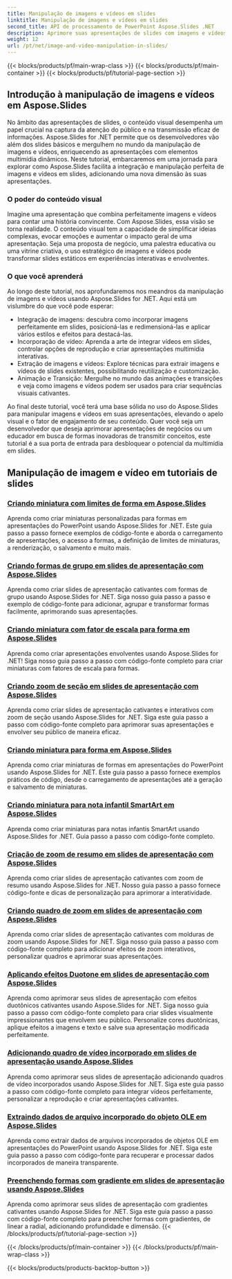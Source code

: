 ```yaml
---
title: Manipulação de imagens e vídeos em slides
linktitle: Manipulação de imagens e vídeos em slides
second_title: API de processamento de PowerPoint Aspose.Slides .NET
description: Aprimore suas apresentações de slides com imagens e vídeos cativantes usando Aspose.Slides for .NET. Aprenda passo a passo como manipular imagens e vídeos em slides para obter conteúdo visualmente envolvente.
weight: 12
url: /pt/net/image-and-video-manipulation-in-slides/
---
```


{{< blocks/products/pf/main-wrap-class >}}
{{< blocks/products/pf/main-container >}}
{{< blocks/products/pf/tutorial-page-section >}}


## Introdução à manipulação de imagens e vídeos em Aspose.Slides

No âmbito das apresentações de slides, o conteúdo visual desempenha um papel crucial na captura da atenção do público e na transmissão eficaz de informações. Aspose.Slides for .NET permite que os desenvolvedores vão além dos slides básicos e mergulhem no mundo da manipulação de imagens e vídeos, enriquecendo as apresentações com elementos multimídia dinâmicos. Neste tutorial, embarcaremos em uma jornada para explorar como Aspose.Slides facilita a integração e manipulação perfeita de imagens e vídeos em slides, adicionando uma nova dimensão às suas apresentações.

### O poder do conteúdo visual

Imagine uma apresentação que combina perfeitamente imagens e vídeos para contar uma história convincente. Com Aspose.Slides, essa visão se torna realidade. O conteúdo visual tem a capacidade de simplificar ideias complexas, evocar emoções e aumentar o impacto geral de uma apresentação. Seja uma proposta de negócio, uma palestra educativa ou uma vitrine criativa, o uso estratégico de imagens e vídeos pode transformar slides estáticos em experiências interativas e envolventes.

### O que você aprenderá

Ao longo deste tutorial, nos aprofundaremos nos meandros da manipulação de imagens e vídeos usando Aspose.Slides for .NET. Aqui está um vislumbre do que você pode esperar:

- Integração de imagens: descubra como incorporar imagens perfeitamente em slides, posicioná-las e redimensioná-las e aplicar vários estilos e efeitos para destacá-las.
- Incorporação de vídeo: Aprenda a arte de integrar vídeos em slides, controlar opções de reprodução e criar apresentações multimídia interativas.
- Extração de imagens e vídeos: Explore técnicas para extrair imagens e vídeos de slides existentes, possibilitando reutilização e customização.
- Animação e Transição: Mergulhe no mundo das animações e transições e veja como imagens e vídeos podem ser usados para criar sequências visuais cativantes.

Ao final deste tutorial, você terá uma base sólida no uso do Aspose.Slides para manipular imagens e vídeos em suas apresentações, elevando o apelo visual e o fator de engajamento de seu conteúdo. Quer você seja um desenvolvedor que deseja aprimorar apresentações de negócios ou um educador em busca de formas inovadoras de transmitir conceitos, este tutorial é a sua porta de entrada para desbloquear o potencial da multimídia em slides.


## Manipulação de imagem e vídeo em tutoriais de slides
### [Criando miniatura com limites de forma em Aspose.Slides](./creating-thumbnail-bounds-shape/)
Aprenda como criar miniaturas personalizadas para formas em apresentações do PowerPoint usando Aspose.Slides for .NET. Este guia passo a passo fornece exemplos de código-fonte e aborda o carregamento de apresentações, o acesso a formas, a definição de limites de miniaturas, a renderização, o salvamento e muito mais.
### [Criando formas de grupo em slides de apresentação com Aspose.Slides](./creating-group-shapes/)
Aprenda como criar slides de apresentação cativantes com formas de grupo usando Aspose.Slides for .NET. Siga nosso guia passo a passo e exemplo de código-fonte para adicionar, agrupar e transformar formas facilmente, aprimorando suas apresentações.
### [Criando miniatura com fator de escala para forma em Aspose.Slides](./creating-thumbnail-scaling-factor-shape/)
Aprenda como criar apresentações envolventes usando Aspose.Slides for .NET! Siga nosso guia passo a passo com código-fonte completo para criar miniaturas com fatores de escala para formas.
### [Criando zoom de seção em slides de apresentação com Aspose.Slides](./creating-section-zoom/)
Aprenda como criar slides de apresentação cativantes e interativos com zoom de seção usando Aspose.Slides for .NET. Siga este guia passo a passo com código-fonte completo para aprimorar suas apresentações e envolver seu público de maneira eficaz.
### [Criando miniatura para forma em Aspose.Slides](./creating-thumbnail-shape/)
Aprenda como criar miniaturas de formas em apresentações do PowerPoint usando Aspose.Slides for .NET. Este guia passo a passo fornece exemplos práticos de código, desde o carregamento de apresentações até a geração e salvamento de miniaturas.
### [Criando miniatura para nota infantil SmartArt em Aspose.Slides](./creating-thumbnail-smartart-child-note/)
Aprenda como criar miniaturas para notas infantis SmartArt usando Aspose.Slides for .NET. Guia passo a passo com código-fonte completo.
### [Criação de zoom de resumo em slides de apresentação com Aspose.Slides](./creating-summary-zoom/)
Aprenda como criar slides de apresentação cativantes com zoom de resumo usando Aspose.Slides for .NET. Nosso guia passo a passo fornece código-fonte e dicas de personalização para aprimorar a interatividade.
### [Criando quadro de zoom em slides de apresentação com Aspose.Slides](./creating-zoom-frame/)
Aprenda como criar slides de apresentação cativantes com molduras de zoom usando Aspose.Slides for .NET. Siga nosso guia passo a passo com código-fonte completo para adicionar efeitos de zoom interativos, personalizar quadros e aprimorar suas apresentações.
### [Aplicando efeitos Duotone em slides de apresentação com Aspose.Slides](./applying-duotone-effects/)
Aprenda como aprimorar seus slides de apresentação com efeitos duotônicos cativantes usando Aspose.Slides for .NET. Siga nosso guia passo a passo com código-fonte completo para criar slides visualmente impressionantes que envolvem seu público. Personalize cores duotônicas, aplique efeitos a imagens e texto e salve sua apresentação modificada perfeitamente.
### [Adicionando quadro de vídeo incorporado em slides de apresentação usando Aspose.Slides](./adding-embedded-video-frame/)
Aprenda como aprimorar seus slides de apresentação adicionando quadros de vídeo incorporados usando Aspose.Slides for .NET. Siga este guia passo a passo com código-fonte completo para integrar vídeos perfeitamente, personalizar a reprodução e criar apresentações cativantes.
### [Extraindo dados de arquivo incorporado do objeto OLE em Aspose.Slides](./extracting-embedded-file-data-ole-object/)
Aprenda como extrair dados de arquivos incorporados de objetos OLE em apresentações do PowerPoint usando Aspose.Slides for .NET. Siga este guia passo a passo com código-fonte para recuperar e processar dados incorporados de maneira transparente.
### [Preenchendo formas com gradiente em slides de apresentação usando Aspose.Slides](./filling-shapes-gradient/)
Aprenda como aprimorar seus slides de apresentação com gradientes cativantes usando Aspose.Slides for .NET. Siga este guia passo a passo com código-fonte completo para preencher formas com gradientes, de linear a radial, adicionando profundidade e dimensão.
{{< /blocks/products/pf/tutorial-page-section >}}

{{< /blocks/products/pf/main-container >}}
{{< /blocks/products/pf/main-wrap-class >}}

{{< blocks/products/products-backtop-button >}}
